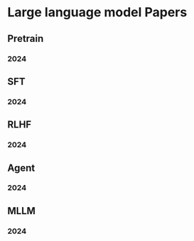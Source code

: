 # Large language model Papers

## Pretrain
### 2024

## SFT
### 2024

## RLHF
### 2024

## Agent
### 2024

## MLLM
### 2024
